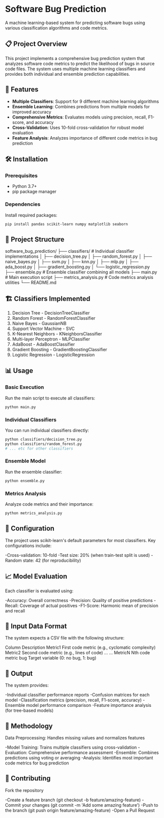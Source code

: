 # Software Bug Prediction

A machine learning-based system for predicting software bugs using various classification algorithms and code metrics.

## 📋 Project Overview

This project implements a comprehensive bug prediction system that analyzes software code metrics to predict the likelihood of bugs in source code files. The system uses multiple machine learning classifiers and provides both individual and ensemble prediction capabilities.

## 🚀 Features

- **Multiple Classifiers**: Support for 9 different machine learning algorithms
- **Ensemble Learning**: Combines predictions from multiple models for improved accuracy
- **Comprehensive Metrics**: Evaluates models using precision, recall, F1-score, and accuracy
- **Cross-Validation**: Uses 10-fold cross-validation for robust model evaluation
- **Feature Analysis**: Analyzes importance of different code metrics in bug prediction

## 🛠️ Installation

### Prerequisites
- Python 3.7+
- pip package manager

### Dependencies
Install required packages:

```bash
pip install pandas scikit-learn numpy matplotlib seaborn
```

## 📁 Project Structure
software_bug_prediction/
├── classifiers/          # Individual classifier implementations
│   ├── decision_tree.py
│   ├── random_forest.py
│   ├── naive_bayes.py
│   ├── svm.py
│   ├── knn.py
│   ├── mlp.py
│   ├── ada_boost.py
│   ├── gradient_boosting.py
│   └── logistic_regression.py
├── ensemble.py          # Ensemble classifier combining all models
├── main.py             # Main execution script
├── metrics_analysis.py # Code metrics analysis utilities
└── README.md

## 🏗️ Classifiers Implemented
1. Decision Tree - DecisionTreeClassifier
2. Random Forest - RandomForestClassifier
3. Naive Bayes - GaussianNB
4. Support Vector Machine - SVC
5. K-Nearest Neighbors - KNeighborsClassifier
6. Multi-layer Perceptron - MLPClassifier
7. AdaBoost - AdaBoostClassifier
8. Gradient Boosting - GradientBoostingClassifier
9. Logistic Regression - LogisticRegression

## 📊 Usage

### Basic Execution

Run the main script to execute all classifiers:

```bash
python main.py
```

### Individual Classifiers

You can run individual classifiers directly:

```bash
python classifiers/decision_tree.py
python classifiers/random_forest.py
# ... etc for other classifiers
```

### Ensemble Model

Run the ensemble classifier:

```bash
python ensemble.py
```

### Metrics Analysis

Analyze code metrics and their importance:

```bash
python metrics_analysis.py
```

## 🔧 Configuration

The project uses scikit-learn's default parameters for most classifiers. Key configurations include:

 -Cross-validation: 10-fold
 -Test size: 20% (when train-test split is used)
 -Random state: 42 (for reproducibility)

## 📈 Model Evaluation

Each classifier is evaluated using:

 -Accuracy: Overall correctness
 -Precision: Quality of positive predictions
 -Recall: Coverage of actual positives
 -F1-Score: Harmonic mean of precision and recall

## 🎯 Input Data Format

The system expects a CSV file with the following structure:


Column	Description
Metric1	First code metric (e.g., cyclomatic complexity)
Metric2	Second code metric (e.g., lines of code)
...	...
MetricN	Nth code metric
bug	Target variable (0: no bug, 1: bug)

## 📝 Output

The system provides:

 -Individual classifier performance reports
 -Confusion matrices for each model
 -Classification metrics (precision, recall, F1-score, accuracy)
 -Ensemble model performance comparison
 -Feature importance analysis (for tree-based models)

## 🔬 Methodology

Data Preprocessing: Handles missing values and normalizes features

 -Model Training: Trains multiple classifiers using cross-validation
 -Evaluation: Comprehensive performance assessment
 -Ensemble: Combines predictions using voting or averaging
 -Analysis: Identifies most important code metrics for bug prediction

## 🤝 Contributing

Fork the repository

 -Create a feature branch (git checkout -b feature/amazing-feature)
 -Commit your changes (git commit -m 'Add some amazing feature')
 -Push to the branch (git push origin feature/amazing-feature)
 -Open a Pull Request

